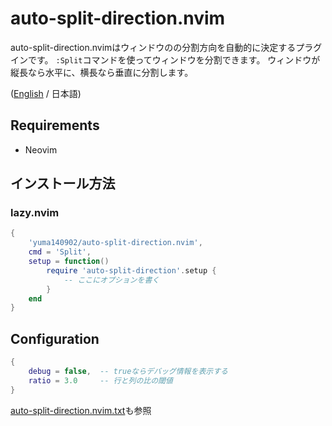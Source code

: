 # auto-split-direction.nvim

auto-split-direction.nvimはウィンドウのの分割方向を自動的に決定するプラグインです。
`:Split`コマンドを使ってウィンドウを分割できます。
ウィンドウが縦長なら水平に、横長なら垂直に分割します。

([English](./README.md) / 日本語)

## Requirements

- Neovim

## インストール方法

### lazy.nvim

```lua
{
    'yuma140902/auto-split-direction.nvim',
    cmd = 'Split',
    setup = function()
        require 'auto-split-direction'.setup {
            -- ここにオプションを書く
        }
    end
}
```

## Configuration

```lua
{
    debug = false,  -- trueならデバッグ情報を表示する
    ratio = 3.0     -- 行と列の比の閾値
}
```

[auto-split-direction.nvim.txt](./doc/auto-split-direction.nvim.jax)も参照

